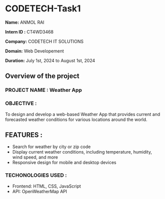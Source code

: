 # CODETECH-Task1

 **Name:** ANMOL RAI

 **Intern ID :** CT4WD3468

 **Company:** CODETECH IT SOLUTIONS

 **Domain:** Web Developement

 **Duration:** July 1st, 2024 to August 1st, 2024

## Overview of the project


### PROJECT NAME : Weather App
### OBJECTIVE : 
To design and develop a web-based Weather App that provides current and forecasted weather conditions for various locations around the world.

## FEATURES : 

* Search for weather by city or zip code
* Display current weather conditions, including temperature, humidity, wind speed, and more
* Responsive design for mobile and desktop devices

### TECHONOLOGIES USED : 

* Frontend: HTML, CSS, JavaScript
* API: OpenWeatherMap API

